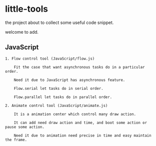 # little-tools

the project about to collect some useful code snippet.

welcome to add.

## JavaScript

    1. Flow control tool (JavaScript/flow.js)

        Fit the case that want asynchronous tasks do in a particular order.

        Need it due to JavaScript has asynchronous feature.

        Flow.serial let tasks do in serial order.

        Flow.parallel let tasks do in parallel order.

    2. Animate control tool (JavaScript/animate.js)

        It is a animation center which control many draw action.

        It can add need draw action and time, and boot some action or pause some action.

        Need it due to animation need precise in time and easy maintain the frame.
